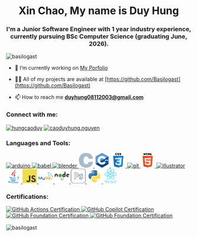 <h1 align="center">Xin Chao, My name is Duy Hung</h1>
<h3 align="center">I'm a Junior Software Engineer with 1 year industry experience, currently pursuing BSc Computer Science (graduating June, 2026).</h3>

<p align="left"> <img src="https://komarev.com/ghpvc/?username=basilogast&label=Profile%20views&color=0e75b6&style=flat" alt="basilogast" /> </p>

- 🔭 I’m currently working on [My Porfolio](https://github.com/Basilogast/spidev)

- 👨‍💻 All of my projects are available at [https://github.com/Basilogast](https://github.com/Basilogast)

- 📫 How to reach me **duyhung08112003@gmail.com**

<h3 align="left">Connect with me:</h3>
<p align="left">
<a href="https://linkedin.com/in/hungcaoduy" target="blank"><img align="center" src="https://raw.githubusercontent.com/rahuldkjain/github-profile-readme-generator/master/src/images/icons/Social/linked-in-alt.svg" alt="hungcaoduy" height="30" width="40" /></a>
<a href="https://fb.com/caoduyhung.nguyen" target="blank"><img align="center" src="https://raw.githubusercontent.com/rahuldkjain/github-profile-readme-generator/master/src/images/icons/Social/facebook.svg" alt="caoduyhung.nguyen" height="30" width="40" /></a>
</p>

<h3 align="left">Languages and Tools:</h3>
<p align="left"> <a href="https://www.arduino.cc/" target="_blank" rel="noreferrer"> <img src="https://cdn.worldvectorlogo.com/logos/arduino-1.svg" alt="arduino" width="40" height="40"/> </a> <a href="https://babeljs.io/" target="_blank" rel="noreferrer"> <img src="https://www.vectorlogo.zone/logos/babeljs/babeljs-icon.svg" alt="babel" width="40" height="40"/> </a> <a href="https://www.blender.org/" target="_blank" rel="noreferrer"> <img src="https://download.blender.org/branding/community/blender_community_badge_white.svg" alt="blender" width="40" height="40"/> </a> <a href="https://www.cprogramming.com/" target="_blank" rel="noreferrer"> <img src="https://raw.githubusercontent.com/devicons/devicon/master/icons/c/c-original.svg" alt="c" width="40" height="40"/> </a> <a href="https://www.w3schools.com/cpp/" target="_blank" rel="noreferrer"> <img src="https://raw.githubusercontent.com/devicons/devicon/master/icons/cplusplus/cplusplus-original.svg" alt="cplusplus" width="40" height="40"/> </a> <a href="https://www.w3schools.com/css/" target="_blank" rel="noreferrer"> <img src="https://raw.githubusercontent.com/devicons/devicon/master/icons/css3/css3-original-wordmark.svg" alt="css3" width="40" height="40"/> </a> <a href="https://git-scm.com/" target="_blank" rel="noreferrer"> <img src="https://www.vectorlogo.zone/logos/git-scm/git-scm-icon.svg" alt="git" width="40" height="40"/> </a> <a href="https://www.w3.org/html/" target="_blank" rel="noreferrer"> <img src="https://raw.githubusercontent.com/devicons/devicon/master/icons/html5/html5-original-wordmark.svg" alt="html5" width="40" height="40"/> </a> <a href="https://www.adobe.com/in/products/illustrator.html" target="_blank" rel="noreferrer"> <img src="https://www.vectorlogo.zone/logos/adobe_illustrator/adobe_illustrator-icon.svg" alt="illustrator" width="40" height="40"/> </a> <a href="https://www.java.com" target="_blank" rel="noreferrer"> <img src="https://raw.githubusercontent.com/devicons/devicon/master/icons/java/java-original.svg" alt="java" width="40" height="40"/> </a> <a href="https://developer.mozilla.org/en-US/docs/Web/JavaScript" target="_blank" rel="noreferrer"> <img src="https://raw.githubusercontent.com/devicons/devicon/master/icons/javascript/javascript-original.svg" alt="javascript" width="40" height="40"/> </a> <a href="https://www.mysql.com/" target="_blank" rel="noreferrer"> <img src="https://raw.githubusercontent.com/devicons/devicon/master/icons/mysql/mysql-original-wordmark.svg" alt="mysql" width="40" height="40"/> </a> <a href="https://nodejs.org" target="_blank" rel="noreferrer"> <img src="https://raw.githubusercontent.com/devicons/devicon/master/icons/nodejs/nodejs-original-wordmark.svg" alt="nodejs" width="40" height="40"/> </a> <a href="https://www.photoshop.com/en" target="_blank" rel="noreferrer"> <img src="https://raw.githubusercontent.com/devicons/devicon/master/icons/photoshop/photoshop-line.svg" alt="photoshop" width="40" height="40"/> </a> <a href="https://www.python.org" target="_blank" rel="noreferrer"> <img src="https://raw.githubusercontent.com/devicons/devicon/master/icons/python/python-original.svg" alt="python" width="40" height="40"/> </a> <a href="https://reactjs.org/" target="_blank" rel="noreferrer"> <img src="https://raw.githubusercontent.com/devicons/devicon/master/icons/react/react-original-wordmark.svg" alt="react" width="40" height="40"/> </a> </p>

<h3 align="left">Certifications:</h3>

<p align="left">
  <!-- GitHub Actions Certification -->
  <a href="https://www.credly.com/badges/9f1568a9-a224-4ad8-bd4f-d4f1194e6b75/public_url" target="_blank" rel="noreferrer">
    <img src="https://images.credly.com/size/220x220/images/89efc3e7-842b-4790-b09b-9ea5efc71ec3/image.png" alt="GitHub Actions Certification" width="120" height="120"/>
  </a>
  
  <!-- GitHub Copilot Certification -->
  <a href="https://www.credly.com/badges/d2e5a9c4-2140-42be-bffb-0c37fc4bed33/public_url" target="_blank" rel="noreferrer">
    <img src="https://images.credly.com/size/220x220/images/6b924fae-3cd7-4233-b012-97413c62c85d/blob" alt="GitHub Copilot Certification" width="120" height="120"/>
  </a>

  <a href="https://www.credly.com/badges/ffdb1f71-fdb2-4e62-988f-88bade701c92/public_url" target="_blank" rel="noreferrer">
    <img src="https://images.credly.com/size/220x220/images/024d0122-724d-4c5a-bd83-cfe3c4b7a073/image.png" alt="GitHub Foundation Certification" width="120" height="120"/>
  </a>

  <a href="https://www.credly.com/badges/9f959210-2dad-44c3-965f-c39416dbcf5f/public_url" target="_blank" rel="noreferrer">
    <img src="https://images.credly.com/size/220x220/images/4b68a030-53d0-414b-be57-b1837bc3b3e6/image.png" alt="GitHub Foundation Certification" width="120" height="120"/>
  </a>
  
</p>

<p><img align="center" src="https://github-readme-stats.vercel.app/api/top-langs?username=basilogast&show_icons=true&locale=en&layout=compact" alt="basilogast" /></p>

